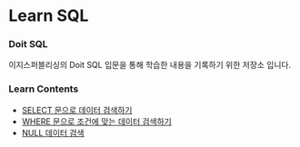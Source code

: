 # Learn SQL

### Doit SQL
이지스퍼블리싱의 Doit SQL 입문을 통해 학습한 내용을 기록하기 위한 저장소 입니다.

### Learn Contents
- [SELECT 문으로 데이터 검색하기](./LearnSQLs/SELECT.md)
- [WHERE 문으로 조건에 맞는 데이터 검색하기](./LearnSQLs/WHERE.md)
- [NULL 데이터 검색](./LearnSQLs/NULL_Data_Search.md)